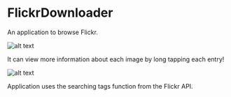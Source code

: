 # FlickrDownloader
An application to browse Flickr.

![alt text](https://i.gyazo.com/c1e7ebebf591b7ca66f1f911361239a1.png)

It can view more information about each image by long tapping each entry!

![alt text](https://i.gyazo.com/a9d511d916994e6fee676a2d188f8c30.png)

Application uses the searching tags function from the Flickr API.
